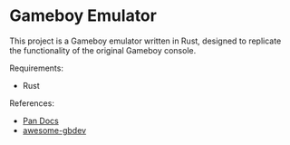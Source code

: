 # Gameboy Emulator
This project is a Gameboy emulator written in Rust, designed to replicate the functionality of the original Gameboy console.

Requirements:
* Rust

References:
* [Pan Docs](https://gbdev.io/pandocs/About.html)
* [awesome-gbdev](https://github.com/gbdev/awesome-gbdev)
